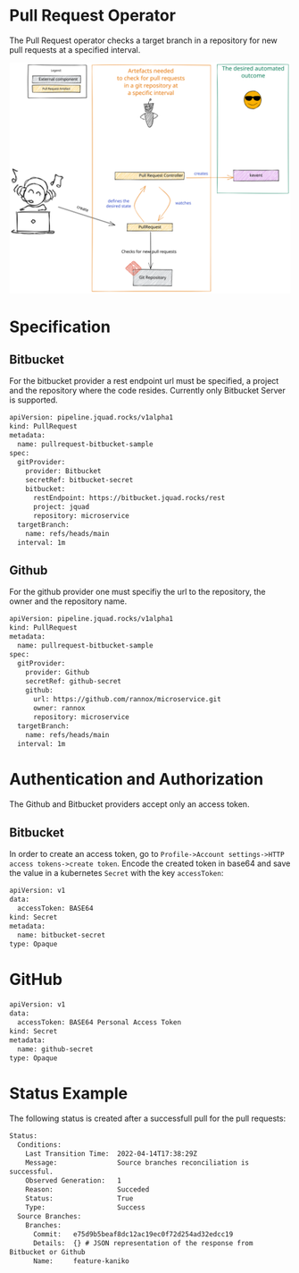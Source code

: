 # Pull Request Operator 

The Pull Request operator checks a target branch in a repository for new pull requests at a specified interval. 

![Workflow](https://github.com/jquad-group/pullrequest-operator/blob/main/img/pullrequest-operator.svg)

# Specification 

## Bitbucket

For the bitbucket provider a rest endpoint url must be specified, a project and the repository where the code resides. Currently only Bitbucket Server is supported.

```
apiVersion: pipeline.jquad.rocks/v1alpha1
kind: PullRequest
metadata:
  name: pullrequest-bitbucket-sample
spec:
  gitProvider:
    provider: Bitbucket
    secretRef: bitbucket-secret
    bitbucket:
      restEndpoint: https://bitbucket.jquad.rocks/rest
      project: jquad
      repository: microservice
  targetBranch: 
    name: refs/heads/main
  interval: 1m
```

## Github

For the github provider one must specifiy the url to the repository, the owner and the repository name. 

```
apiVersion: pipeline.jquad.rocks/v1alpha1
kind: PullRequest
metadata:
  name: pullrequest-bitbucket-sample
spec:
  gitProvider:
    provider: Github
    secretRef: github-secret
    github:
      url: https://github.com/rannox/microservice.git
      owner: rannox
      repository: microservice
  targetBranch: 
    name: refs/heads/main
  interval: 1m
```

# Authentication and Authorization

The Github and Bitbucket providers accept only an access token. 

## Bitbucket

In order to create an access token, go to `Profile->Account settings->HTTP access tokens->create token`. Encode the created token in base64 and save the value in a kubernetes `Secret` with the key `accessToken`:

```
apiVersion: v1
data:
  accessToken: BASE64
kind: Secret
metadata:
  name: bitbucket-secret
type: Opaque
```

# GitHub

```
apiVersion: v1
data:
  accessToken: BASE64 Personal Access Token
kind: Secret
metadata:
  name: github-secret
type: Opaque
```

# Status Example

The following status is created after a successfull pull for the pull requests:

```
Status:
  Conditions:
    Last Transition Time:  2022-04-14T17:38:29Z
    Message:               Source branches reconciliation is successful.
    Observed Generation:   1
    Reason:                Succeded
    Status:                True
    Type:                  Success
  Source Branches:
    Branches:
      Commit:   e75d9b5beaf8dc12ac19ec0f72d254ad32edcc19
      Details:  {} # JSON representation of the response from Bitbucket or Github
      Name:     feature-kaniko
```